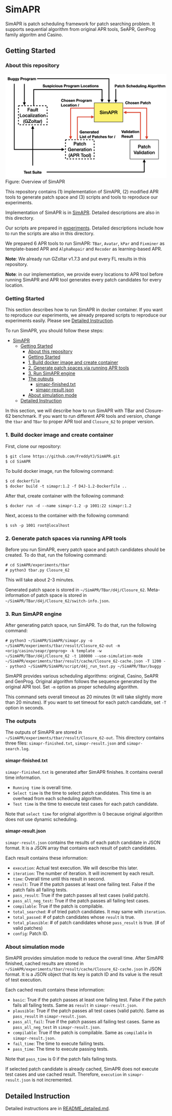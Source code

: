# SimAPR
SimAPR is patch scheduling framework for patch searching problem.
It supports sequential algorithm from original APR tools, SeAPR, GenProg family algoritm and Casino.

## Getting Started

### About this repository
![Overview of SimAPR](./overview.png)
Figure: Overview of SimAPR

This repository contains (1) implementation of SimAPR, (2) modified APR tools to generate patch space and (3) scripts and tools to reproduce our experiments. 

Implementation of SimAPR is in [SimAPR](./SimAPR/). Detailed descriptions are also in this directory.

Our scripts are prepared in [experiments](./experiments/). Detailed descriptions include how to run the scripts are also in this directory.

We prepared 6 APR tools to run SimAPR: `TBar`, `Avatar`, `kPar` and `Fixminer` as template-based APR and `AlphaRepair` and `Recoder` as learning-based APR.

**Note**: We already run GZoltar v1.7.3 and put every FL results in this repository.

**Note**: in our implementation, we provide every locations to APR tool before running SimAPR and APR tool generates every patch candidates for every location.

### Getting Started
This section describes how to run SimAPR in docker container.
If you want to reproduce our experiments, we already prepared scripts to reproduce our experiments easily.
Please see [Detailed Instruction](#detailed-instruction).

To run SimAPR, you should follow these steps:
- [SimAPR](#simapr)
  - [Getting Started](#getting-started)
    - [About this repository](#about-this-repository)
    - [Getting Started](#getting-started-1)
    - [1. Build docker image and create container](#1-build-docker-image-and-create-container)
    - [2. Generate patch spaces via running APR tools](#2-generate-patch-spaces-via-running-apr-tools)
    - [3. Run SimAPR engine](#3-run-simapr-engine)
    - [The outputs](#the-outputs)
      - [simapr-finished.txt](#simapr-finishedtxt)
      - [simapr-result.json](#simapr-resultjson)
    - [About simulation mode](#about-simulation-mode)
  - [Detailed Instruction](#detailed-instruction)

In this section, we will describe how to run SimAPR with TBar and Closure-62 benchmark.
If you want to run different APR tools and version, change the `tbar` and `TBar` to proper APR tool and `Closure_62` to proper version.

### 1. Build docker image and create container
First, clone our repository:
```
$ git clone https://github.com/FreddyYJ/SimAPR.git
$ cd SimAPR
```

To build docker image, run the following command:
```
$ cd dockerfile
$ docker build -t simapr:1.2 -f D4J-1.2-Dockerfile ..
```

After that, create container with the following command:
```
$ docker run -d --name simapr-1.2 -p 1001:22 simapr:1.2
```

Next, access to the container with the following command:
```
$ ssh -p 1001 root@localhost
```

### 2. Generate patch spaces via running APR tools
Before you run SimAPR, every patch space and patch candidates should be created. To do that, run the following command:
```
# cd SimAPR/experiments/tbar
# python3 tbar.py Closure_62
```

This will take about 2-3 minutes.

Generated patch space is stored in `~/SimAPR/TBar/d4j/Closure_62`.
Meta-information of patch space is stored in `~/SimAPR/TBar/d4j/Closure_62/switch-info.json`.

### 3. Run SimAPR engine
After generating patch space, run SimAPR. To do that, run the following command:
```
# python3 ~/SimAPR/SimAPR/simapr.py -o ~/SimAPR/experiments/tbar/result/Closure_62-out -m <orig/casino/seapr/genprog> -k template -w ~/SimAPR/TBar/d4j/Closure_62 -t 180000 --use-simulation-mode ~/SimAPR/experiments/tbar/result/cache/Closure_62-cache.json -T 1200 -- python3 ~/SimAPR/SimAPR/script/d4j_run_test.py ~/SimAPR/TBar/buggy
```

SimAPR provides various scheduling algorithms: original, Casino, SeAPR and GenProg.
Original algorithm follows the sequence generated by the original APR tool.
Set `-m` option as proper scheduling algorithm.

This command sets overall timeout as 20 minutes (It will take slightly more than 20 minutes).
If you want to set timeout for each patch candidate, set `-T` option in seconds.

### The outputs
The outputs of SimAPR are stored in `~/SimAPR/experiments/tbar/result/Closure_62-out`.
This directory contains three files: `simapr-finished.txt`, `simapr-result.json` and `simapr-search.log`.
#### simapr-finished.txt
`simapr-finished.txt` is generated after SimAPR finishes.
It contains overall time information.
* `Running time` is overall time.
* `Select time` is the time to select patch candidates. This time is an overhead from each scheduling algorithm.
* `Test time` is the time to execute test cases for each patch candidate.

Note that `select time` for original algorithm is 0 because original algorithm does not use dynamic scheduling.

#### simapr-result.json
`simapr-result.json` contains the results of each patch candidate in JSON format.
It is a JSON array that contains each result of patch candidates.

Each result contains these information:
* `execution`: Actual test execution. We will describe this later.
* `iteration`: The number of iteration. It will increment by each result.
* `time`: Overall time until this result in second.
* `result`: True if the patch passes at least one failing test. False if the patch fails all failing tests.
* `pass_result`: True if the patch passes all test cases (valid patch).
* `pass_all_neg_test`: True if the patch passes all failing test cases.
* `compilable`: True if the patch is compilable.
* `total_searched`: # of tried patch candidates. It may same with `iteration`.
* `total_passed`: # of patch candidates whose `result` is true.
* `total_plausible`: # of patch candidates whose `pass_result` is true. (# of valid patches)
* `config`: Patch ID.

### About simulation mode
SimAPR provides simulation mode to reduce the overall time.
After SimAPR finished, cached results are stored in `~/SimAPR/experiments/tbar/result/cache/Closure_62-cache.json` in JSON format.
It is a JSON object that its key is patch ID and its value is the result of test execution.

Each cached result contains these information:
* `basic`: True if the patch passes at least one failing test. False if the patch fails all failing tests. Same as `result` in `simapr-result.json`.
* `plausible`: True if the patch passes all test cases (valid patch). Same as `pass_result` in `simapr-result.json`.
* `pass_all_fail`: True if the patch passes all failing test cases. Same as `pass_all_neg_test` in `simapr-result.json`.
* `compilable`: True if the patch is compilable. Same as `compilable` in `simapr-result.json`.
* `fail_time`: The time to execute failing tests.
* `pass_time`: The time to execute passing tests.

Note that `pass_time` is 0 if the patch fails failing tests.

If selected patch candidate is already cached, SimAPR does not execute test cases and use cached result.
Therefore, `execution` in `simapr-result.json` is not incremented.

## Detailed Instruction
Detailed instructions are in [README_detailed.md](./README_detailed.md).